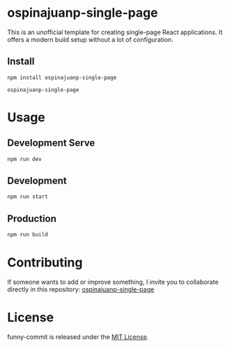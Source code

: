 # ospinajuanp-single-page

This is an unofficial template for creating single-page React applications. It offers a modern build setup without a lot of configuration.

## Install

```npm
npm install ospinajuanp-single-page
```
```npm
ospinajuanp-single-page
```

# Usage
## Development Serve
```bash
npm run dev
```
## Development
```bash
npm run start
```
## Production
```bash
npm run build
```

# Contributing

If someone wants to add or improve something, I invite you to collaborate directly in this repository: [ospinajuanp-single-page](https://github.com/ospinajuanp/ospinajuanp-single-page)

# License

funny-commit is released under the [MIT License](https://opensource.org/licenses/MIT).
